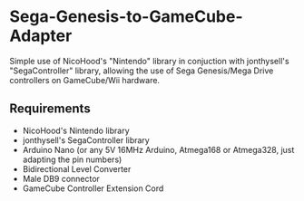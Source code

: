 # Sega-Genesis-to-GameCube-Adapter

Simple use of NicoHood's "Nintendo" library in conjuction with jonthysell's "SegaController" library, allowing the use of Sega Genesis/Mega Drive controllers on GameCube/Wii hardware.

## Requirements

- NicoHood's Nintendo library
- jonthysell's SegaController library
- Arduino Nano (or any 5V 16MHz Arduino, Atmega168 or Atmega328, just adapting the pin numbers)
- Bidirectional Level Converter
- Male DB9 connector
- GameCube Controller Extension Cord
 